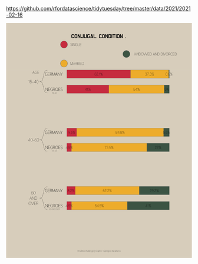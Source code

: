 https://github.com/rfordatascience/tidytuesday/tree/master/data/2021/2021-02-16

![](plots/dubois-2.png)
